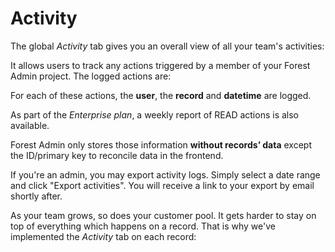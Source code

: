 # Activity

The global _Activity_ tab gives you an overall view of all your team's activities:

It allows users to track any actions triggered by a member of your Forest Admin project. The logged actions are:

For each of these actions, the **user**, the **record** and **datetime** are logged.

As part of the _Enterprise plan_, a weekly report of READ actions is also available.

Forest Admin only stores those information **without records’ data** except the ID/primary key to reconcile data in the frontend.

If you're an admin, you may export activity logs. Simply select a date range and click "Export activities". You will receive a link to your export by email shortly after.

As your team grows, so does your customer pool. It gets harder to stay on top of everything which happens on a record. That is why we've implemented the _Activity_ tab on each record:
